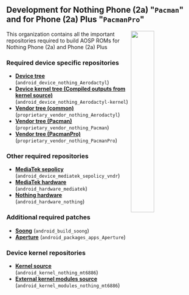 ## Development for Nothing Phone (2a) "`Pacman`" and for Phone (2a) Plus "`PacmanPro`"

<div>
  <img align="right" width="35%" src="https://www.bouyguestelecom.fr/media/catalog/product/n/o/nothing-phone-2a-plus-argent-dos.png">
</div>

This organization contains all the important repositories required to build AOSP ROMs for Nothing Phone (2a) and Phone (2a) Plus

### Required device specific repositories
* [**Device tree**](https://github.com/Nothing-2A/android_device_nothing_Aerodactyl) (`android_device_nothing_Aerodactyl`)
* [**Device kernel tree (Compiled outputs from kernel source)**](https://github.com/Nothing-2A/android_device_nothing_Aerodactyl-kernel) (`android_device_nothing_Aerodactyl-kernel`)
* [**Vendor tree (common)**](https://github.com/Nothing-2A/proprietary_vendor_nothing_Aerodactyl) (`proprietary_vendor_nothing_Aerodactyl`)
* [**Vendor tree (Pacman)**](https://github.com/Nothing-2A/proprietary_vendor_nothing_Pacman) (`proprietary_vendor_nothing_Pacman`)
* [**Vendor tree (PacmanPro)**](https://github.com/Nothing-2A/proprietary_vendor_nothing_PacmanPro) (`proprietary_vendor_nothing_PacmanPro`)

### Other required repositories
* [**MediaTek sepolicy**](https://github.com/Nothing-2A/android_device_mediatek_sepolicy_vndr) (`android_device_mediatek_sepolicy_vndr`)
* [**MediaTek hardware**](https://github.com/Nothing-2A/android_hardware_mediatek) (`android_hardware_mediatek`)
* [**Nothing hardware**](https://github.com/Nothing-2A/android_hardware_nothing) (`android_hardware_nothing`)

### Additional required patches
* [**Soong**](https://github.com/Nothing-2A/android_build_soong/commit/86857404f7ba8e175e480d79f8bca82d8c71a9b7) (`android_build_soong`)
* [**Aperture**](https://github.com/Nothing-2A/android_packages_apps_Aperture/commit/36c9507ecf2a1a798d2e7931d9019bacc3cc6052) (`android_packages_apps_Aperture`)

### Device kernel repositories
* [**Kernel source**](https://github.com/Nothing-2A/android_kernel_nothing_mt6886) (`android_kernel_nothing_mt6886`)
* [**External kernel modules source**](https://github.com/Nothing-2A/android_kernel_modules_nothing_mt6886) (`android_kernel_modules_nothing_mt6886`)
